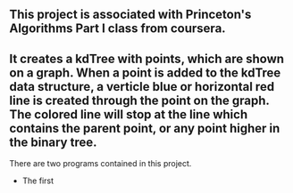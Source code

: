 ## This project is associated with Princeton's Algorithms Part I class from coursera.
## It creates a kdTree with points, which are shown on a graph. When a point is added to the kdTree data structure, a verticle blue or horizontal red line is created through the point on the graph. The colored line will stop at the line which contains the parent point, or any point higher in the binary tree.

There are two programs contained in this project.
  - The first 

